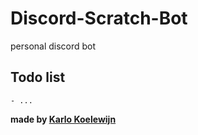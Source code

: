 # Discord-Scratch-Bot
personal discord bot

## Todo list
    - ...

**made by [Karlo Koelewijn](www.karlokoelewijn.wordpress.com)**
